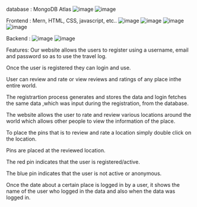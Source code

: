 database : MongoDB Atlas
![image](https://user-images.githubusercontent.com/81751511/204882933-732700c8-779b-4adc-8db9-1862f8f567d7.png)
![image](https://user-images.githubusercontent.com/81751511/204883201-2327e6e5-f1db-4c04-8212-dc914220e9cc.png)

Frontend : Mern, HTML, CSS, javascript, etc..
![image](https://user-images.githubusercontent.com/81751511/204883299-6ea5896a-8ddf-4aef-bcb7-efd60f428f45.png)
![image](https://user-images.githubusercontent.com/81751511/204883749-c0cd5a0f-9e37-49cd-8917-88efbc1220da.png)
![image](https://user-images.githubusercontent.com/81751511/204883644-fccbb6e3-ad30-42b5-9b3b-c32feae833f0.png)
![image](https://user-images.githubusercontent.com/81751511/204883474-6b53de22-f6cc-4ff7-ae8b-3a361b552cc0.png)

Backend : 
![image](https://user-images.githubusercontent.com/81751511/204882933-732700c8-779b-4adc-8db9-1862f8f567d7.png)
![image](https://user-images.githubusercontent.com/81751511/204883201-2327e6e5-f1db-4c04-8212-dc914220e9cc.png)

Features: Our website allows the users to register using a username, email and password so as to use the travel log.

Once the user is registered they can login and use.

User can review and rate or view reviews and ratings of any place inthe entire world.

The registrartion process generates and stores the data and login fetches the same data ,which was input during the registration, from the database.

The website allows the user to rate and review various locations around the world which allows other people to view the information of the place.

To place the pins that is to review and rate a location simply double click on the location.

Pins are placed at the reviewed location.

The red pin indicates that the user is registered/active.

The blue pin indicates that the user is not active or anonymous.

Once the date about a certain place is logged in by a user, it shows the name of the user who logged in the data and also when the data was logged in.

